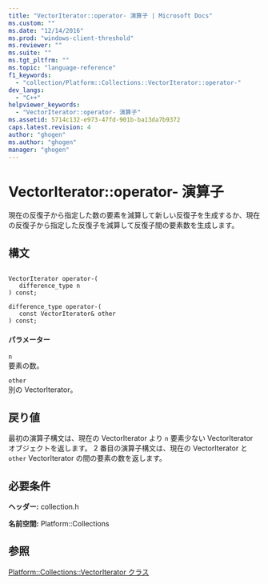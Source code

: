 ```yaml
---
title: "VectorIterator::operator- 演算子 | Microsoft Docs"
ms.custom: ""
ms.date: "12/14/2016"
ms.prod: "windows-client-threshold"
ms.reviewer: ""
ms.suite: ""
ms.tgt_pltfrm: ""
ms.topic: "language-reference"
f1_keywords: 
  - "collection/Platform::Collections::VectorIterator::operator-"
dev_langs: 
  - "C++"
helpviewer_keywords: 
  - "VectorIterator::operator- 演算子"
ms.assetid: 5714c132-e973-47fd-901b-ba13da7b9372
caps.latest.revision: 4
author: "ghogen"
ms.author: "ghogen"
manager: "ghogen"
---
```

# VectorIterator::operator- 演算子
現在の反復子から指定した数の要素を減算して新しい反復子を生成するか、現在の反復子から指定した反復子を減算して反復子間の要素数を生成します。  
  
## 構文  
  
```  
  
VectorIterator operator-(  
   difference_type n  
) const;  
  
difference_type operator-(  
   const VectorIterator& other  
) const;  
```  
  
#### パラメーター  
 `n`  
 要素の数。  
  
 `other`  
 別の VectorIterator。  
  
## 戻り値  
 最初の演算子構文は、現在の VectorIterator より `n` 要素少ない VectorIterator オブジェクトを返します。 2 番目の演算子構文は、現在の VectorIterator と `other` VectorIterator の間の要素の数を返します。  
  
## 必要条件  
 **ヘッダー:** collection.h  
  
 **名前空間:** Platform::Collections  
  
## 参照  
 [Platform::Collections::VectorIterator クラス](../cppcx/platform-collections-vectoriterator-class.md)